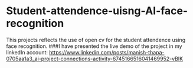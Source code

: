 # Student-attendence-uisng-AI-face-recognition
This projects reflects the use of open cv for the student attendence using face recognition.
###I have presented the live demo of the project in my linkedIn account: https://www.linkedin.com/posts/manish-thapa-0705aa1a3_ai-project-connections-activity-6745166516041469952-vBIK
